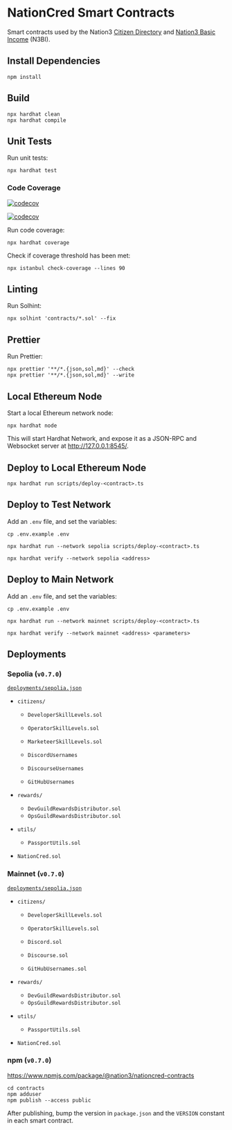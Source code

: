 # NationCred Smart Contracts

Smart contracts used by the Nation3 [Citizen Directory](https://github.com/nation3/citizen-directory) and [Nation3 Basic Income](https://github.com/nation3/n3bi) (N3BI).

## Install Dependencies

```
npm install
```

## Build

```
npx hardhat clean
npx hardhat compile
```

## Unit Tests

Run unit tests:

```
npx hardhat test
```

### Code Coverage

[![codecov](https://codecov.io/gh/nation3/nationcred-contracts/branch/main/graph/badge.svg)](https://codecov.io/gh/nation3/nationcred-contracts)

[![codecov](https://codecov.io/gh/nation3/nationcred-contracts/graphs/icicle.svg?token=QTWCMDDWWY)](https://codecov.io/gh/nation3/nationcred-contracts)

Run code coverage:

```
npx hardhat coverage
```

Check if coverage threshold has been met:

```
npx istanbul check-coverage --lines 90
```

## Linting

Run Solhint:

```
npx solhint 'contracts/*.sol' --fix
```

## Prettier

Run Prettier:

```
npx prettier '**/*.{json,sol,md}' --check
npx prettier '**/*.{json,sol,md}' --write
```

## Local Ethereum Node

Start a local Ethereum network node:

```
npx hardhat node
```

This will start Hardhat Network, and expose it as a JSON-RPC and Websocket server at http://127.0.0.1:8545/.

## Deploy to Local Ethereum Node

```
npx hardhat run scripts/deploy-<contract>.ts
```

## Deploy to Test Network

Add an `.env` file, and set the variables:

```
cp .env.example .env
```

```
npx hardhat run --network sepolia scripts/deploy-<contract>.ts
```

```
npx hardhat verify --network sepolia <address>
```

## Deploy to Main Network

Add an `.env` file, and set the variables:

```
cp .env.example .env
```

```
npx hardhat run --network mainnet scripts/deploy-<contract>.ts
```

```
npx hardhat verify --network mainnet <address> <parameters>
```

## Deployments

### Sepolia (`v0.7.0`)

[`deployments/sepolia.json`](./deployments/sepolia.json)

- `citizens/`

  - `DeveloperSkillLevels.sol`
  - `OperatorSkillLevels.sol`
  - `MarketeerSkillLevels.sol`

  - `DiscordUsernames`
  - `DiscourseUsernames`
  - `GitHubUsernames`

- `rewards/`

  - `DevGuildRewardsDistributor.sol`
  - `OpsGuildRewardsDistributor.sol`

- `utils/`

  - `PassportUtils.sol`

- `NationCred.sol`

### Mainnet (`v0.7.0`)

[`deployments/sepolia.json`](./deployments/sepolia.json)

- `citizens/`

  - `DeveloperSkillLevels.sol`
  - `OperatorSkillLevels.sol`

  - `Discord.sol`
  - `Discourse.sol`
  - `GitHubUsernames.sol`

- `rewards/`

  - `DevGuildRewardsDistributor.sol`
  - `OpsGuildRewardsDistributor.sol`

- `utils/`

  - `PassportUtils.sol`

- `NationCred.sol`

### npm (`v0.7.0`)

https://www.npmjs.com/package/@nation3/nationcred-contracts

```
cd contracts
npm adduser
npm publish --access public
```

After publishing, bump the version in `package.json` and the `VERSION` constant in each smart contract.
